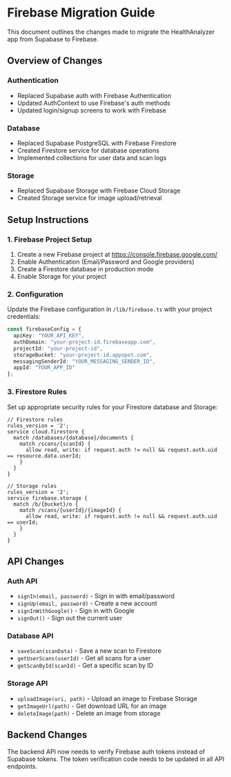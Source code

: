 # Firebase Migration Guide

This document outlines the changes made to migrate the HealthAnalyzer app from Supabase to Firebase.

## Overview of Changes

### Authentication
- Replaced Supabase auth with Firebase Authentication
- Updated AuthContext to use Firebase's auth methods
- Updated login/signup screens to work with Firebase

### Database
- Replaced Supabase PostgreSQL with Firebase Firestore
- Created Firestore service for database operations
- Implemented collections for user data and scan logs

### Storage
- Replaced Supabase Storage with Firebase Cloud Storage
- Created Storage service for image upload/retrieval

## Setup Instructions

### 1. Firebase Project Setup
1. Create a new Firebase project at https://console.firebase.google.com/
2. Enable Authentication (Email/Password and Google providers)
3. Create a Firestore database in production mode
4. Enable Storage for your project

### 2. Configuration
Update the Firebase configuration in `/lib/firebase.ts` with your project credentials:

```typescript
const firebaseConfig = {
  apiKey: "YOUR_API_KEY",
  authDomain: "your-project-id.firebaseapp.com",
  projectId: "your-project-id",
  storageBucket: "your-project-id.appspot.com",
  messagingSenderId: "YOUR_MESSAGING_SENDER_ID",
  appId: "YOUR_APP_ID"
};
```

### 3. Firestore Rules
Set up appropriate security rules for your Firestore database and Storage:

```
// Firestore rules
rules_version = '2';
service cloud.firestore {
  match /databases/{database}/documents {
    match /scans/{scanId} {
      allow read, write: if request.auth != null && request.auth.uid == resource.data.userId;
    }
  }
}

// Storage rules
rules_version = '2';
service firebase.storage {
  match /b/{bucket}/o {
    match /scans/{userId}/{imageId} {
      allow read, write: if request.auth != null && request.auth.uid == userId;
    }
  }
}
```

## API Changes

### Auth API
- `signIn(email, password)` - Sign in with email/password
- `signUp(email, password)` - Create a new account
- `signInWithGoogle()` - Sign in with Google
- `signOut()` - Sign out the current user

### Database API
- `saveScan(scanData)` - Save a new scan to Firestore
- `getUserScans(userId)` - Get all scans for a user
- `getScanById(scanId)` - Get a specific scan by ID

### Storage API
- `uploadImage(uri, path)` - Upload an image to Firebase Storage
- `getImageUrl(path)` - Get download URL for an image
- `deleteImage(path)` - Delete an image from storage

## Backend Changes

The backend API now needs to verify Firebase auth tokens instead of Supabase tokens. The token verification code needs to be updated in all API endpoints. 